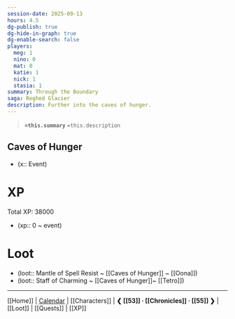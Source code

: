 ```yaml
---
session-date: 2025-09-13
hours: 4.5
dg-publish: true
dg-hide-in-graph: true
dg-enable-search: false
players:
  meg: 1
  nino: 0
  mat: 0
  katie: 1
  nick: 1
  stasia: 1
summary: Through the Boundary
saga: Reghed Glacier
description: Further into the caves of hunger.
---
```


> **`=this.summary`**
> `=this.description`

## Caves of Hunger
- (x::  Event)

# XP
Total XP: 38000
- (xp::  0 ~ event) 

# Loot
- (loot::  Mantle of Spell Resist ~ [[Caves of Hunger]] ~ [[Oona]])
- (loot:: Staff of Charming ~ [[Caves of Hunger]]~ [[Tetro]])

---
[[Home]] | [Calendar](https://app.fantasy-calendar.com/calendars/38f9e3f5098bac1f655a4fb4241f35eb) | [[Characters]] | **❮ [[53]] · [[Chronicles]] ·  [[55]] ❯** | [[Loot]] | [[Quests]]  | [[XP]]